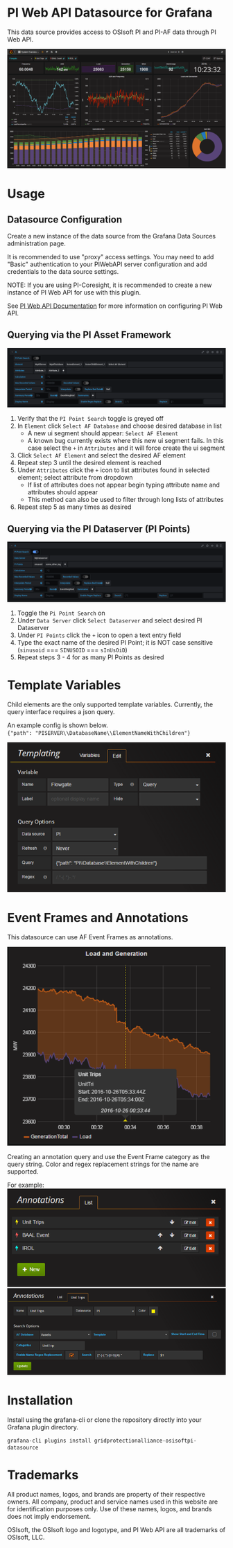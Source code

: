 # PI Web API Datasource for Grafana

This data source provides access to OSIsoft PI and PI-AF data through PI Web API.

![display](docs/img/system_overview.png)

# Usage

## Datasource Configuration

Create a new instance of the data source from the Grafana Data Sources
administration page.

It is recommended to use "proxy" access settings.
You may need to add "Basic" authentication to your PIWebAPI
server configuration and add credentials to the data source settings.

NOTE: If you are using PI-Coresight, it is recommended to create a new
instance of PI Web API for use with this plugin.

See [PI Web API Documentation](https://docs.osisoft.com/bundle/pi-web-api)
for more information on configuring PI Web API.


## Querying via the PI Asset Framework

![elements_and_attributes.png](docs/img/elements_and_attributes.png)

1. Verify that the `PI Point Search` toggle is greyed off
2. In `Element` click `Select AF Database` and choose desired database in list
    * A new ui segment should appear: `Select AF Element`
    * A known bug currently exists where this new ui segment fails. In this case select the `+` in `Attributes` and it will force create the ui segment
3. Click `Select AF Element` and select the desired AF element
4. Repeat step 3 until the desired element is reached
5. Under `Attributes` click the `+` icon to list attributes found in selected element; select attribute from dropdown
    * If list of attributes does not appear begin typing attribute name and attributes should appear
    * This method can also be used to filter through long lists of attributes
6. Repeat step 5 as many times as desired


## Querying via the PI Dataserver (PI Points)

![pi_point_query.png](docs/img/pi_point_query.png)

1. Toggle the `Pi Point Search` on
2. Under `Data Server` click `Select Dataserver` and select desired PI Dataserver
3. Under `PI Points` click the `+` icon to open a text entry field
4. Type the exact name of the desired PI Point; it is NOT case sensitive (`sinusoid` === `SINUSOID` === `sInUsOiD`)
5. Repeat steps 3 - 4 for as many PI Points as desired


# Template Variables

Child elements are the only supported template variables.
Currently, the query interface requires a json query.

An example config is shown below.  
`{"path": "PISERVER\\DatabaseName\\ElementNameWithChildren"}`

![template_setup_1.png](docs/img/template_setup_1.png)


# Event Frames and Annotations

This datasource can use AF Event Frames as annotations.

![event-frame](docs/img/event_frame.png)

Creating an annotation query and use the Event Frame category as the query string.
Color and regex replacement strings for the name are supported.

For example:  
![event-frame-setup-1](docs/img/event_frame_setup_1.png)
![event-frame-setup-2](docs/img/event_frame_setup_2.png)  


# Installation

Install using the grafana-cli or clone the repository directly
into your Grafana plugin directory.

```
grafana-cli plugins install gridprotectionalliance-osisoftpi-datasource
```


# Trademarks

All product names, logos, and brands are property of their respective owners.
All company, product and service names used in this website are for identification purposes only.
Use of these names, logos, and brands does not imply endorsement.

OSIsoft, the OSIsoft logo and logotype, and PI Web API are all trademarks of OSIsoft, LLC.
